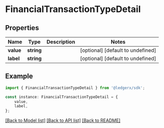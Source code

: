 # FinancialTransactionTypeDetail


## Properties

Name | Type | Description | Notes
------------ | ------------- | ------------- | -------------
**value** | **string** |  | [optional] [default to undefined]
**label** | **string** |  | [optional] [default to undefined]

## Example

```typescript
import { FinancialTransactionTypeDetail } from '@ledgerx/sdk';

const instance: FinancialTransactionTypeDetail = {
    value,
    label,
};
```

[[Back to Model list]](../README.md#documentation-for-models) [[Back to API list]](../README.md#documentation-for-api-endpoints) [[Back to README]](../README.md)
